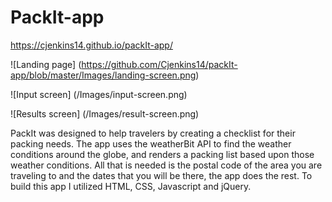 # PackIt-app
https://cjenkins14.github.io/packIt-app/

![Landing page] (https://github.com/Cjenkins14/packIt-app/blob/master/Images/landing-screen.png)

![Input screen] (/Images/input-screen.png)

![Results screen] (/Images/result-screen.png)


PackIt was designed to help travelers by creating a checklist for their packing needs. The app uses the weatherBit API to find the weather conditions around the globe, and renders a packing list based upon those weather conditions. All that is needed is the postal code of the area you are traveling to and the dates that you will be there, the app does the rest. To build this app I utilized HTML, CSS, Javascript and jQuery. 
